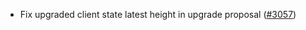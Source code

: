 - Fix upgraded client state latest height in upgrade proposal
  ([#3057](https://github.com/informalsystems/hermes/issues/3057))